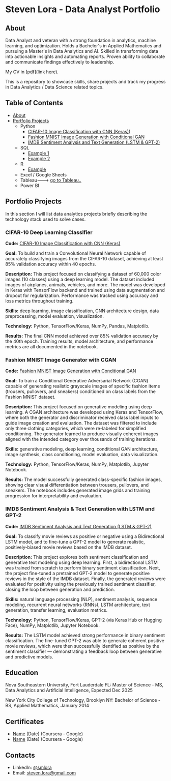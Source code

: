 # Steven Lora - Data Analyst Portfolio
## About
Data Analyst and veteran with a strong foundation in analytics, machine learning, and optimization. Holds a Bachelor's in Applied Mathematics and pursuing a Master's in Data Analytics and AI. Skilled in transforming data into actionable insights and automating reports. Proven ability to collaborate and communicate findings effectively to leadership.

My CV in [pdf](link here).

This is a repository to showcase skills, share projects and track my progress in Data Analytics / Data Science related topics.

## Table of Contents
- [About](https://github.com/smlora/Data-Analysis-Portfolio/new/main/README.md#about)
- [Portfolio Projects](https://github.com/smlora/Data-Analysis-Portfolio/new/main/README.md#portfolio-projects)
  - Python
    - [CIFAR-10 Image Classification with CNN (Keras)](https://github.com/smlora/cifar10-cnn/blob/main/notebooks/Steven_Lora_MSIT675_Project1.ipynb))
    - [Fashion MNIST Image Generation with Conditional GAN](https://github.com/smlora/fashion-mnist-cgan/blob/main/notebooks/Steven_Lora_MSIT675_Project2.ipynb)
    - [IMDB Sentiment Analysis and Text Generation (LSTM & GPT-2)](https://github.com/smlora/imdb-nlp-sentiment/blob/main/notebooks/Steven_Lora_MSIT675_Project3.ipynb) 
  - SQL
    - [Example 1](Link)
    - [Example 2](Link)
  - R
    - [Example](Link)
  - Excel / Google Sheets
  - Tableau---> [go to Tableau..](https://public.tableau.com/app/profile/steven.lora/vizzes)
  - Power BI
  
## Portfolio Projects
In this section I will list data analytics projects briefly describing the technology stack used to solve cases.

### CIFAR-10 Deep Learning Classifier
**Code:** [CIFAR-10 Image Classification with CNN (Keras)](https://github.com/smlora/cifar10-cnn/blob/main/notebooks/Steven_Lora_MSIT675_Project1.ipynb)

**Goal:** To build and train a Convolutional Neural Network capable of accurately classifying images from the CIFAR-10 dataset, achieving at least 85% validation accuracy within 40 epochs.

**Description:** This project focused on classifying a dataset of 60,000 color images (10 classes) using a deep learning model. The dataset included images of airplanes, animals, vehicles, and more. The model was developed in Keras with TensorFlow backend and trained using data augmentation and dropout for regularization. Performance was tracked using accuracy and loss metrics throughout training.

**Skills:** deep learning, image classification, CNN architecture design, data preprocessing, model evaluation, visualization.

**Technology:** Python, TensorFlow/Keras, NumPy, Pandas, Matplotlib.

**Results:** The final CNN model achieved over 85% validation accuracy by the 40th epoch. Training results, model architecture, and performance metrics are all documented in the notebook.

### Fashion MNIST Image Generator with CGAN
**Code:** [Fashion MNIST Image Generation with Conditional GAN](https://github.com/smlora/fashion-mnist-cgan/blob/main/notebooks/Steven_Lora_MSIT675_Project2.ipynb)

**Goal:** To train a Conditional Generative Adversarial Network (CGAN) capable of generating realistic grayscale images of specific fashion items (trousers, pullovers, and sneakers) conditioned on class labels from the Fashion MNIST dataset.

**Description:** This project focused on generative modeling using deep learning. A CGAN architecture was developed using Keras and TensorFlow, where both the generator and discriminator received class label inputs to guide image creation and evaluation. The dataset was filtered to include only three clothing categories, which were re-labeled for simplified conditioning. The generator learned to produce visually coherent images aligned with the intended category over thousands of training iterations.

**Skills:** generative modeling, deep learning, conditional GAN architecture, image synthesis, class conditioning, model evaluation, data visualization.

**Technology:** Python, TensorFlow/Keras, NumPy, Matplotlib, Jupyter Notebook.

**Results:** The model successfully generated class-specific fashion images, showing clear visual differentiation between trousers, pullovers, and sneakers. The notebook includes generated image grids and training progression for interpretability and evaluation.

### IMDB Sentiment Analysis & Text Generation with LSTM and GPT-2
**Code:** [IMDB Sentiment Analysis and Text Generation (LSTM & GPT-2)](https://github.com/smlora/imdb-nlp-sentiment/blob/main/notebooks/Steven_Lora_MSIT675_Project3.ipynb)

**Goal:** To classify movie reviews as positive or negative using a Bidirectional LSTM model, and to fine-tune a GPT-2 model to generate realistic, positively-biased movie reviews based on the IMDB dataset.

**Description:** This project explores both sentiment classification and generative text modeling using deep learning. First, a bidirectional LSTM was trained from scratch to perform binary sentiment classification. Next, the project fine-tuned a pretrained GPT-2 model to generate positive reviews in the style of the IMDB dataset. Finally, the generated reviews were evaluated for positivity using the previously trained sentiment classifier, closing the loop between generation and prediction.

**Skills:** natural language processing (NLP), sentiment analysis, sequence modeling, recurrent neural networks (RNNs), LSTM architecture, text generation, transfer learning, evaluation metrics.

**Technology:** Python, TensorFlow/Keras, GPT-2 (via Keras Hub or Hugging Face), NumPy, Matplotlib, Jupyter Notebook.

**Results:** The LSTM model achieved strong performance in binary sentiment classification. The fine-tuned GPT-2 was able to generate coherent positive movie reviews, which were then successfully identified as positive by the sentiment classifier — demonstrating a feedback loop between generative and predictive models.


## Education
Nova Southeastern University, Fort Lauderdale FL: 
Master of Science - MS, Data Analytics and Artificial Intelligence,
Expected Dec 2025

New York City College of Technology, Brooklyn NY:
Bachelor of Science - BS, Applied Mathematics,
January 2014


## Certificates

- [Name](link) (Date) (Coursera - Google)
- [Name](link) (Date) (Coursera - Google)


## Contacts
- LinkedIn: [@smlora](https://www.linkedin.com/in/smlora/)
- Email: steven.lora@gmail.com
